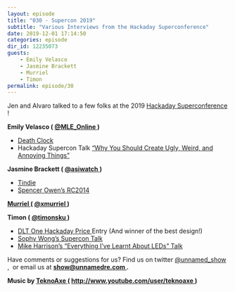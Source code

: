```yaml
---
layout: episode
title: "030 - Supercon 2019"
subtitle: "Various Interviews from the Hackaday Superconference"
date: 2019-12-01 17:14:50
categories: episode
dir_id: 12235073
guests:
    - Emily Velasco
    - Jasmine Brackett
    - Murriel
    - Timon
permalink: episode/30
---
```

<p>
 Jen and Alvaro talked to a few folks at the 2019
 <a href="https://hackaday.io/superconference/">
  Hackaday Superconference
 </a>
 !
</p>
<p>
 <strong>
  Emily Velasco (
  <a href="https://twitter.com/MLE_Online">
   @MLE_Online
  </a>
  )
 </strong>
</p>
<ul>
 <li>
  <a href="https://www.youtube.com/watch?v=TG9oGRJAS5g">
   Death Clock
  </a>
 </li>
 <li>
  Hackaday Supercon Talk
  <a href="https://www.youtube.com/watch?v=lhKFDdZOoLM">
   “Why You Should Create Ugly, Weird, and Annoying Things”
  </a>
 </li>
</ul>
<p>
 <strong>
  Jasmine Brackett (
  <a href="https://twitter.com/asiwatch">
   @asiwatch
  </a>
  )
 </strong>
</p>
<ul>
 <li>
  <a href="https://tindie.com">
   Tindie
  </a>
 </li>
 <li>
  <a href="https://rc2014.co.uk/">
   Spencer Owen’s RC2014
  </a>
 </li>
</ul>
<p>
 <strong>
  <a href="https://www.murrielgrace.com/">
   Murriel
  </a>
  (
  <a href="https://twitter.com/xmurriel">
   @xmurriel
  </a>
  )
 </strong>
</p>
<p>
 <strong>
  Timon (
  <a href="https://twitter.com/timonsku">
   @timonsku
  </a>
  )
 </strong>
</p>
<ul>
 <li>
  <a href="https://hackaday.io/project/164845-dlt-one-a-damn-linux-tablet">
   DLT One
  </a>
  <a href="https://prize.supplyframe.com/">
   Hackaday Price
  </a>
  Entry (And winner of the best design!)
 </li>
 <li>
  <a href="https://youtu.be/Z9jChZtsVhA">
   Sophy Wong’s Supercon Talk
  </a>
 </li>
 <li>
  <a href="https://youtu.be/5SQt1f4PsRU">
   Mike Harrison’s “Everything I’ve Learnt About LEDs” Talk
  </a>
 </li>
</ul>
<p>
 Have comments or suggestions for us? Find us on twitter
 <a href="https://twitter.com/unnamed_show">
  @unnamed_show
 </a>
 ,  or email us at
 <a href="mailto:show@unnamedre.com">
  <strong>
   show@unnamedre.com
  </strong>
 </a>
 <strong>
  .
 </strong>
</p>
<p>
 <strong>
  Music by
 </strong>
 <a href="http://www.teknoaxe.com">
  <strong>
   TeknoAxe
  </strong>
 </a>
 <strong>
  (
 </strong>
 <a href="http://www.youtube.com/user/teknoaxe">
  <strong>
   http://www.youtube.com/user/teknoaxe
  </strong>
 </a>
 <strong>
  )
 </strong>
</p>
